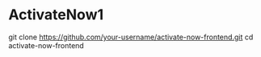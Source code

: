 # ActivateNow1
git clone https://github.com/your-username/activate-now-frontend.git
cd activate-now-frontend
